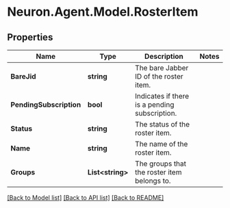 # Neuron.Agent.Model.RosterItem

## Properties

Name | Type | Description | Notes
------------ | ------------- | ------------- | -------------
**BareJid** | **string** | The bare Jabber ID of the roster item. | 
**PendingSubscription** | **bool** | Indicates if there is a pending subscription. | 
**Status** | **string** | The status of the roster item. | 
**Name** | **string** | The name of the roster item. | 
**Groups** | **List&lt;string&gt;** | The groups that the roster item belongs to. | 

[[Back to Model list]](../README.md#documentation-for-models) [[Back to API list]](../README.md#documentation-for-api-endpoints) [[Back to README]](../README.md)

